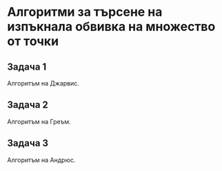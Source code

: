 # Алгоритми за търсене на изпъкнала обвивка на множество от точки

## Задача 1
Алгоритъм на Джарвис.

## Задача 2
Алгоритъм на Греъм.

## Задача 3
Алгоритъм на Андрюс.